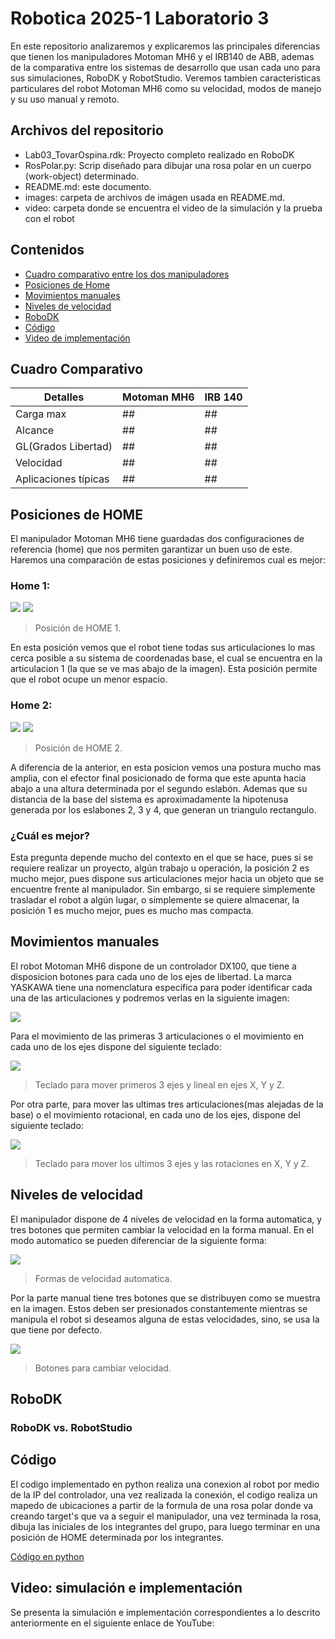 # Robotica 2025-1 Laboratorio 3

En este repositorio analizaremos y explicaremos las principales diferencias que tienen los manipuladores Motoman MH6 y el IRB140 de ABB, ademas de la comparativa entre los sistemas de desarrollo que usan cada uno para sus simulaciones, RoboDK y RobotStudio. Veremos tambien caracteristicas particulares del robot Motoman MH6 como su velocidad, modos de manejo y su uso manual y remoto.



## Archivos del repositorio
- Lab03_TovarOspina.rdk: Proyecto completo realizado en RoboDK
- RosPolar.py: Scrip diseñado para dibujar una rosa polar en un cuerpo (work-object) determinado.
- README.md: este documento.
- images: carpeta de archivos de imágen usada en README.md.
- video: carpeta donde se encuentra el video de la simulación y la prueba con el robot



## Contenidos
- [Cuadro comparativo entre los dos manipuladores](#cuadro-comparativo)
- [Posiciones de Home](#posiciones-de-home)
- [Movimientos manuales](#movimientos-manuales)
- [Niveles de velocidad](#niveles-de-velocidad)
- [RoboDK](#robodk)
- [Código](#código)
- [Video de implementación](#video-simulación-e-implementación)



## Cuadro Comparativo
Detalles | Motoman MH6 | IRB 140
---------|-------------|-------------
Carga max | ## | ##
Alcance  | ## | ##
GL(Grados Libertad) | ## | ##
Velocidad | ## | ##
Aplicaciones típicas | ## | ## 



## Posiciones de HOME
El manipulador Motoman MH6 tiene guardadas dos configuraciones de referencia (home) que nos permiten garantizar un buen uso de este. Haremos una comparación de estas posiciones y definiremos cual es mejor:

### Home 1:

![](images/home1_1.jpeg)
![](images/home1_2.jpeg)

> Posición de HOME 1.

En esta posición vemos que el robot tiene todas sus articulaciones lo mas cerca posible a su sistema de coordenadas base, el cual se encuentra en la articulacion 1 (la que se ve mas abajo de la imagen). Esta posición permite que el robot ocupe un menor espacio.

### Home 2:

![](images/home2_1.jpeg)
![](images/home2_1.jpeg)

> Posición de HOME 2.

A diferencia de la anterior, en esta posicion vemos una postura mucho mas amplia, con el efector final posicionado de forma que este apunta hacia abajo a una altura determinada por el segundo eslabón. Ademas que su distancia de la base del sistema es aproximadamente la hipotenusa generada por los eslabones 2, 3 y 4, que generan un triangulo rectangulo.

### ¿Cuál es mejor?
Esta pregunta depende mucho del contexto en el que se hace, pues si se requiere realizar un proyecto, algún trabajo u operación, la posición 2 es mucho mejor, pues dispone sus articulaciones mejor hacia un objeto que se encuentre frente al manipulador. Sin embargo, si se requiere simplemente trasladar el robot a algún lugar, o simplemente se quiere almacenar, la posición 1 es mucho mejor, pues es mucho mas compacta.



## Movimientos manuales
El robot Motoman MH6 dispone de un controlador DX100, que tiene a disposicion botones para cada uno de los ejes de libertad. La marca YASKAWA tiene una nomenclatura especifica para poder identificar cada una de las articulaciones y podremos verlas en la siguiente imagen:

![](images/nomen.png)

Para el movimiento de las primeras 3 articulaciones o el movimiento en cada uno de los ejes dispone del siguiente teclado:

![](images/teclado_tras.png)

> Teclado para mover primeros 3 ejes y lineal en ejes X, Y y Z.

Por otra parte, para mover las ultimas tres articulaciones(mas alejadas de la base) o el movimiento rotacional, en cada uno de los ejes, dispone del siguiente teclado:

![](images/teclado_rot.png)

> Teclado para mover los ultimos 3 ejes y las rotaciones en X, Y y Z.



## Niveles de velocidad
El manipulador dispone de 4 niveles de velocidad en la forma automatica, y tres botones que permiten cambiar la velocidad en la forma manual. En el modo automatico se pueden diferenciar de la siguiente forma:

![](images/vel.png)

> Formas de velocidad automatica.

Por la parte manual tiene tres botones que se distribuyen como se muestra en la imagen. Estos deben ser presionados constantemente mientras se manipula el robot si deseamos alguna de estas velocidades, sino, se usa la que tiene por defecto.

![](images/vel_manu.png)

> Botones para cambiar velocidad.



## RoboDK


### RoboDK vs. RobotStudio



## Código
El codigo implementado en python realiza una conexion al robot por medio de la IP del controlador, una vez realizada la conexión, el codigo realiza un mapedo de ubicaciones a partir de la formula de una rosa polar donde va creando target's que va a seguir el manipulador, una vez terminada la rosa, dibuja las iniciales de los integrantes del grupo, para luego terminar en una posición de HOME determinada por los integrantes.

[Código en python](src/RosPolar.py)



## Video: simulación e implementación
Se presenta la simulación e implementación correspondientes a lo descrito anteriormente en el siguiente enlace de YouTube: 